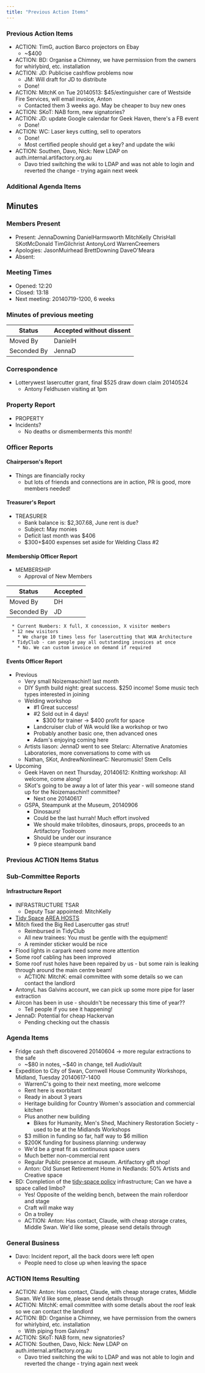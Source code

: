 ```yaml
---
title: "Previous Action Items"
---
```

### Previous Action Items

-   ACTION: TimG, auction Barco projectors on Ebay
    -   \~\$400
-   ACTION: BD: Organise a Chimney, we have permission from the owners for whirlybird, etc. installation
-   ACTION: JD: Publicise cashflow problems now
    -   JM: Will draft for JD to distribute
    -   Done!
-   ACTION: MitchK on Tue 20140513: \$45/extinguisher care of Westside Fire Services, will email invoice, Anton
    -   Contacted them 3 weeks ago. May be cheaper to buy new ones
-   ACTION: SKoT: NAB form, new signatories?
-   ACTION: JD: update Google calendar for Geek Haven, there's a FB event
    -   Done!
-   ACTION: WC: Laser keys cutting, sell to operators
    -   Done!
    -   Most certified people should get a key? and update the wiki
-   ACTION: Southen, Davo, Nick: New LDAP on auth.internal.artifactory.org.au
    -   Davo tried switching the wiki to LDAP and was not able to login and reverted the change - trying again next week

### Additional Agenda Items

## Minutes

### Members Present

-   Present: JennaDowning DanielHarmsworth MitchKelly ChrisHall SKotMcDonald TimGilchrist AntonyLord WarrenCreemers
-   Apologies: JasonMuirhead BrettDowning DaveO'Meara
-   Absent:

### Meeting Times

-   Opened: 12:20
-   Closed: 13:18
-   Next meeting: 20140719-1200, 6 weeks

### Minutes of previous meeting

| Status      | Accepted without dissent |
|-------------|--------------------------|
| Moved By    | DanielH                  |
| Seconded By | JennaD                   |

### Correspondence

-   Lotterywest lasercutter grant, final \$525 draw down claim 20140524
    -   Antony Feldhusen visiting at 1pm

### Property Report

-   PROPERTY
-   Incidents?
    -   No deaths or dismemberments this month!

### Officer Reports

#### Chairperson's Report

-   Things are financially rocky
    -   but lots of friends and connections are in action, PR is good, more members needed!

#### Treasurer's Report

-   TREASURER
    -   Bank balance is: \$2,307.68, June rent is due?
    -   Subject: May monies
    -   Deficit last month was \$406
    -   \$300+\$400 expenses set aside for Welding Class \#2

#### Membership Officer Report

-   MEMBERSHIP
    -   Approval of New Members

| Status      | Accepted |
|-------------|----------|
| Moved By    | DH       |
| Seconded By | JD       |

      * Current Numbers: X full, X concession, X visitor members
      * 12 new visitors
        * We charge 10 times less for lasercutting that WUA Architecture
      * TidyClub - can people pay all outstanding invoices at once
        * No. We can custom invoice on demand if required

#### Events Officer Report

-   Previous
    -   Very small Noizemaschin!! last month
    -   DIY Synth build night: great success. \$250 income! Some music tech types interested in joining
    -   Welding workshop
        -   \#1 Great success!
        -   \#2 Sold out in 4 days!
            -   \$300 for trainer -\> \$400 profit for space
        -   Landcruiser club of WA would like a workshop or two
        -   Probably another basic one, then advanced ones
        -   Adam's enjoying coming here
    -   Artists liason: JennaD went to see Stelarc: Alternative Anatomies Laboratories, more conversations to come with us
    -   Nathan, SKot, AndrewNonlinearC: Neuromusic! Stem Cells
-   Upcoming
    -   Geek Haven on next Thursday, 20140612: Knitting workshop: All welcome, come along!
    -   SKot's going to be away a lot of later this year - will someone stand up for the Noizemaschin!! committee?
        -   Next one 20140617
    -   GSPA, Steampunk at the Museum, 20140906
        -   Dinosaurs!
        -   Could be the last hurrah! Much effort involved
        -   We should make trilobites, dinosaurs, props, proceeds to an Artifactory Toolroom
        -   Should be under our insurance
        -   9 piece steampunk band

### Previous ACTION Items Status

### Sub-Committee Reports

#### Infrastructure Report

-   INFRASTRUCTURE TSAR
    -   Deputy Tsar appointed: MitchKelly
-   [Tidy Space](/tidyspace/) [AREA HOSTS](/areahosts/)
-   Mitch fixed the Big Red Lasercutter gas strut!
    -   Reimbursed in TidyClub
    -   All new trainees: You must be gentle with the equipment!
    -   A reminder sticker would be nice
-   Flood lights in carpark need some more attention
-   Some roof cabling has been improved
-   Some roof rust holes have been repaired by us - but some rain is leaking through around the main centre beam!
    -   ACTION: MitchK: email committee with some details so we can contact the landlord
-   AntonyL has Galvins account, we can pick up some more pipe for laser extraction
-   Aircon has been in use - shouldn't be necessary this time of year??
    -   Tell people if you see it happening!
-   JennaD: Potential for cheap Hackervan
    -   Pending checking out the chassis

### Agenda Items

-   Fridge cash theft discovered 20140604 -\> more regular extractions to the safe
    -   \~\$80 in notes, \~\$40 in change, tell AudioVault
-   Expedition to City of Swan, Cornwell House Community Workshops, Midland, Tuesday 20140617-1400
    -   WarrenC's going to their next meeting, more welcome
    -   Rent here is exorbitant
    -   Ready in about 3 years
    -   Heritage building for Country Women's association and commercial kitchen
    -   Plus another new building
        -   Bikes for Humanity, Men's Shed, Machinery Restoration Society - used to be at the Midlands Workshops
    -   \$3 million in funding so far, half way to \$6 million
    -   \$200K funding for business planning: underway
    -   We'd be a great fit as continuous space users
    -   Much better non-commercial rent
    -   Regular Public presence at museum. Artifactory gift shop!
    -   Anton: Old Sunset Retirement Home in Nedlands: 50% Artists and Creative space
-   BD: Completion of the [tidy-space policy](/tidyspace/) infrastructure; Can we have a space called limbo?
    -   Yes! Opposite of the welding bench, between the main rollerdoor and stage
    -   Craft will make way
    -   On a trolley
    -   ACTION: Anton: Has contact, Claude, with cheap storage crates, Middle Swan. We'd like some, please send details through

### General Business

-   Davo: Incident report, all the back doors were left open
    -   People need to close up when leaving the space

### ACTION Items Resulting

-   ACTION: Anton: Has contact, Claude, with cheap storage crates, Middle Swan. We'd like some, please send details through
-   ACTION: MitchK: email committee with some details about the roof leak so we can contact the landlord
-   ACTION: BD: Organise a Chimney, we have permission from the owners for whirlybird, etc. installation
    -   With piping from Galvins?
-   ACTION: SKoT: NAB form, new signatories?
-   ACTION: Southen, Davo, Nick: New LDAP on auth.internal.artifactory.org.au
    -   Davo tried switching the wiki to LDAP and was not able to login and reverted the change - trying again next week
